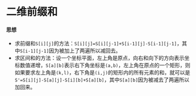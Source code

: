 # 二维前缀和

#### 思想

- 求前缀和`S[i][j]`的方法：`S[i][j]=S[i][j-1]+S[i-1][j]-S[i-1][j-1]`，其中`S[i-1][j-1]`因为被加上了两遍所以减回去。
- 求区间和的方法：设一个坐标平面，左上角是原点，向右和向下的方向表示坐标数值递增，`S[a][b]`表示右下角坐标是`(a,b)`，左上角在原点的一个矩形，则如果要求左上角是`(k,l)`，右下角是`(i,j)`的矩形内的所有元素的和，就可以是`S'=S[i][j]-S[a][j]-S[i][b]+S[a][b]`，其中`S[a][b]`因为被减去了两遍所以加回来。